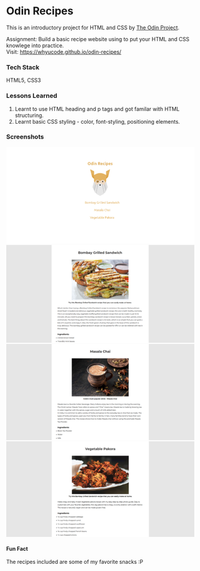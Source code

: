 
# Odin Recipes 

This is an introductory project for HTML and CSS by [The Odin Project](https://www.theodinproject.com/).

Assignment: Build a basic recipe website using to put your HTML and CSS knowlege into practice.
<br>
Visit: https://whyucode.github.io/odin-recipes/

### Tech Stack

HTML5, CSS3



### Lessons Learned

1. Learnt to use HTML heading and p tags and got familar with HTML structuring.
2. Learnt basic CSS styling - color, font-styling, positioning elements.
### Screenshots

<img src="./images/odin-recipe-home.png" alt="Odin Recipe Home Page">
<img src="./images/bombay-grilled-sandwich.png" alt="Bombay Grilled Sandwich">
<img src="./images/masala-chai.png" alt="Masala Chai">
<img src="./images/veg-pakora.png" alt="Vegetable Pakora">


#### Fun Fact
The recipes included are some of my favorite snacks :P
